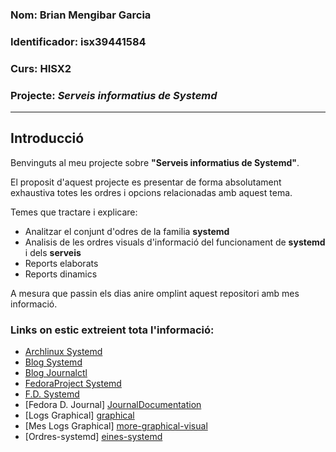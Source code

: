 ### Nom: Brian Mengibar Garcia

### Identificador: isx39441584

### Curs: HISX2

### Projecte: _Serveis informatius de Systemd_
---------------------------------------------------

## Introducció

Benvinguts al meu projecte sobre **"Serveis informatius de Systemd"**.

El proposit d'aquest projecte es presentar de forma absolutament exhaustiva 
totes les ordres i opcions relacionadas amb aquest tema.

Temes que tractare i explicare:

* Analitzar el conjunt d'odres de la familia **systemd**
* Analisis de les ordres visuals d'informació del funcionament de **systemd** i dels **serveis**
* Reports elaborats
* Reports dinamics

A mesura que passin els dias anire omplint aquest repositori amb mes informació.

### Links on estic extreient tota l'informació:

* [Archlinux Systemd][archlinux]
* [Blog Systemd][blogsystemd]
* [Blog Journalctl][blogjournal]
* [FedoraProject Systemd][fedoraproject]
* [F.D. Systemd][DocumentationSystemd]
* [Fedora D. Journal] [JournalDocumentation]
* [Logs Graphical] [graphical]
* [Mes Logs Graphical] [more-graphical-visual]
* [Ordres-systemd] [eines-systemd]

[archlinux]: https://wiki.archlinux.org/index.php/systemd_(Espa%C3%B1ol)#Uso_b.C3.A1sico_de_systemctl
[blogsystemd]: http://www.rafaelrojas.net/2012/08/24/entendiendo-a-systemd/
[blogjournal]: https://juncotic.com/journalctl-comandos-interesantes/
[fedoraproject]: https://fedoraproject.org/wiki/Systemd
[DocumentationSystemd]: https://docs.fedoraproject.org/en-US/Fedora/24/html/System_Administrators_Guide/ch-Services_and_Daemons.html
[JournalDocumentation]: https://docs.fedoraproject.org/en-US/Fedora/24/html/System_Administrators_Guide/s1-Using_the_Journal.html
[graphical]: https://docs.fedoraproject.org/en-US/Fedora/24/html/System_Administrators_Guide/s1-managing_log_files_in_a_graphical_environment.html
[more-graphical-visual]: http://www.estrellateyarde.org/logs-en-linux
[eines-systemd]: https://diversidadyunpocodetodo.blogspot.com.es/2016/07/systemd-analyze-kcm-systemadm-systemctl.html
